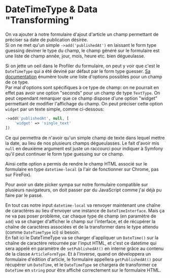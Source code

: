 # DateTimeType & Data "Transforming"

On va ajouter à notre formulaire d'ajout d'article un champ permettant de 
préciser sa date de publication désirée.  
Si on ne met qu'un simple `->add('publishedAt')` en laissant le form type
guessing deviner le type du champ, le champ généré sur le formulaire est une
liste de champ année, jour, mois, heure etc. bien dégueulasse.  

Si on jette un oeil dans le Profiler du formulaire, on peut y voir que
c'est le `DateTimeType` qui a été deviné par défaut par le form type 
guesser. [Sa documentation](https://symfony.com/doc/current/reference/forms/types/datetime.html)
énumère toute une liste d'options possibles pour un champ de ce type.  
Par mal d'options sont spécifiques à ce type de champ: on ne pourrait en 
effet pas avoir une option "seconds" pour un champ de type `TextType`.
On peut cependant remarquer que ce champ dispose d'une option "widget"
permettant de modifier l'affichage du champ. On peut préciser cette option
`widget` par un texte simple, comme ci-dessous:
```PHP
->add('publishedAt', null, [
    'widget' => 'single_text'
])
```
Ce qui permettra de n'avoir qu'un simple champ de texte dans lequel mettre
la date, au lieu de nos plusieurs champs dégueulasses. Le fait d'avoir mis
`null` en deuxième argument est juste un raccourci pour indiquer à Symfony
qu'il peut continuer le form type guessing sur ce champ.  

Ainsi cette option a permis de rendre le champ HTML associé sur le 
formulaire en type `datetime-local` (a l'air de fonctionner sur Chrome, 
pas sur FireFox).  

Pour avoir un date picker sympa sur notre formulaire compatible sur 
plusieurs navigateurs, on doit passer par du JavaScript comme j'ai déjà
pu faire par le passé.  

En tout cas notre input `datetime-local` va renvoyer maintenant une chaîne
de caractères au lieu d'envoyer une instance de `DateTimeInterface`. Mais 
ça ne va pas poser problème, car chaque type de champ (en paramètre de 
`add`) va se charger d'afficher le champ sur l'interface, et de récupérer
la chaîne de caractères associées et de la transformer dans le type attendu
(comme `DateTimeType` ici) si besoin.  
En fait ici le DateTimeType va se
charger d'appliquer un `DateTime()` sur la chaîne de caractère retournée
par l'input HTML, et c'est ce datetime qui sera appelé en paramètre de 
`setPublishedAt()` en interne grâce au contenu de la classe
`ArticleFormType`. Et à l'inverse, quand on développera un formulaire d'édition d'article,
le formulaire appellera `getPublishedAt()` pour récupérer un `DateTime`,
et le `DateTimeType` se chargera de transformer ce `DateTime` en `string`
pour être affiché correctement sur le formulaire HTML.